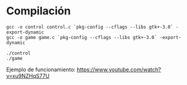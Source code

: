 # Compilación

    gcc -o control control.c `pkg-config --cflags --libs gtk+-3.0` -export-dynamic
    gcc -o game game.c `pkg-config --cflags --libs gtk+-3.0` -export-dynamic

    ./control
    ./game
    
Ejemplo de funcionamiento:
https://www.youtube.com/watch?v=xu9NZHqS77U
